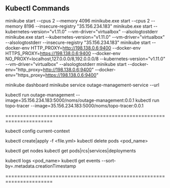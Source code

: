 Kubectl Commands
--------------------------------
minikube start --cpus 2 --memory 4096
minikube.exe start --cpus 2 --memory 8196 --insecure-registry "35.156.234.183"
minikube.exe start --kubernetes-version="v1.11.0" --vm-driver="virtualbox" --alsologtostderr
minikube.exe start --kubernetes-version="v1.11.0" --vm-driver="virtualbox" --alsologtostderr --insecure-registry "35.156.234.183"
minikube start --docker-env HTTP_PROXY=http://198.138.0.6:9400 --docker-env HTTPS_PROXY=https://198.138.0.6:9400 --docker-env NO_PROXY=localhost,127.0.0.0/8,192.0.0.0/8 --kubernetes-version="v1.11.0" --vm-driver="virtualbox" --alsologtostderr
minikube start --docker-env="http_proxy=http://198.138.0.6:9400" --docker-env="https_proxy=https://198.138.0.6:9400"

minikube dashboard
minikube service outage-management-service --url

kubectl run outage-management --image=35.156.234.183:5000/noms/outage-management:0.0.1
kubectl run topo-tracer --image=35.156.234.183:5000/noms/topo-tracer:0.0.1

======================================================================

kubectl config current-context

kubectl create|apply -f <file.yml>
kubectl delete pods <pod_name>

kubectl get nodes
kubectl get pods|rcs|services|deployments

kubectl logs <pod_name>
kubectl get events --sort-by=.metadata.creationTimestamp





======================================================================






